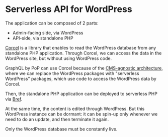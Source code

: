 # Serverless API for WordPress

The application can be composed of 2 parts:

- Admin-facing side, via WordPress
- API-side, via standalone PHP

[Corcel](https://github.com/corcel/corcel) is a library that enables to read the WordPress database from any standalone PHP application. Through Corcel, we can access the data in the WordPress site, but without using WordPress code.

GraphQL by PoP can use Corcel because of the [CMS-agnostic architecture](https://graphql-by-pop.com/docs/architecture/repositories.html#cms-agnostic-repository-structure), where we can replace the WordPress packages with "serverless WordPress" packages, which use code to access the WordPress data by Corcel.

Then, the standalone PHP application can be deployed to serverless PHP via [Bref](https://bref.sh).

At the same time, the content is edited through WordPress. But this WordPress instance can be dormant: it can be spin-up only whenever we need to do an update, and then terminate it again.

Only the WordPress database must be constantly live.
